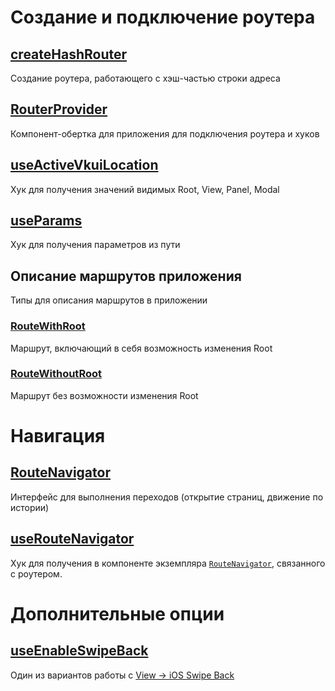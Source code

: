 # Создание и подключение роутера
## [createHashRouter](router/createHashRouter.md)
Создание роутера, работающего с хэш-частью строки адреса
## [RouterProvider](components/routerProvider.md)
Компонент-обертка для приложения для подключения роутера и хуков
## [useActiveVkuiLocation](hooks/useActiveVkuiLocation.md)
Хук для получения значений видимых Root, View, Panel, Modal
## [useParams](hooks/useParams.md)
Хук для получения параметров из пути
## Описание маршрутов приложения
Типы для описания маршрутов в приложении
### [RouteWithRoot](router/routeWithRoot.md)
Маршрут, включающий в себя возможность изменения Root
### [RouteWithoutRoot](router/routeWithoutRoot.md)
Маршрут без возможности изменения Root
# Навигация
## [RouteNavigator](services/RouteNavigator.md)
Интерфейс для выполнения переходов (открытие страниц, движение по истории)
## [useRouteNavigator](hooks/useRouteNavigator.md)
Хук для получения в компоненте экземпляра
[`RouteNavigator`](services/RouteNavigator.md), связанного с роутером.
# Дополнительные опции
## [useEnableSwipeBack](hooks/useEnableSwipeBack.md)
Один из вариантов работы с [View -> iOS Swipe Back](https://vkcom.github.io/VKUI/#/View?id=iosswipeback)

